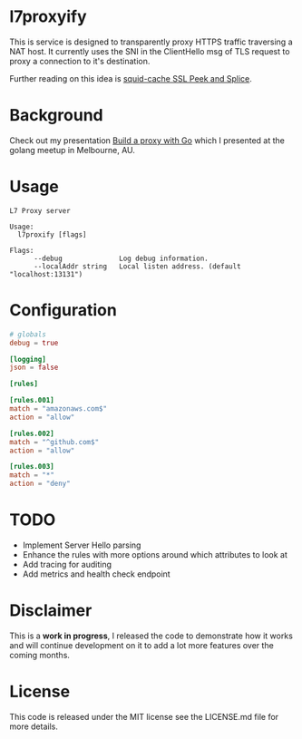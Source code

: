 # l7proxyify

This is service is designed to transparently proxy HTTPS traffic traversing a NAT host. It currently uses the SNI in the ClientHello msg of TLS request to proxy a connection to it's destination.

Further reading on this idea is [squid-cache SSL Peek and Splice](http://wiki.squid-cache.org/Features/SslPeekAndSplice).

# Background

Check out my presentation [Build a proxy with Go](https://speakerdeck.com/wolfeidau/building-a-proxy-in-go) which I presented at the golang meetup in Melbourne, AU.

# Usage

```
L7 Proxy server

Usage:
  l7proxify [flags]

Flags:
      --debug              Log debug information.
      --localAddr string   Local listen address. (default "localhost:13131")
```

# Configuration

```toml
# globals
debug = true

[logging]
json = false

[rules]

[rules.001]
match = "amazonaws.com$"
action = "allow"

[rules.002]
match = "^github.com$"
action = "allow"

[rules.003]
match = "*"
action = "deny"
```

# TODO

* Implement Server Hello parsing
* Enhance the rules with more options around which attributes to look at
* Add tracing for auditing
* Add metrics and health check endpoint

# Disclaimer

This is a **work in progress**, I released the code to demonstrate how it works and will continue development on it to add a lot more features over the coming months.

# License

This code is released under the MIT license see the LICENSE.md file for more details.
